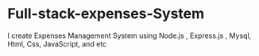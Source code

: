 # Full-stack-expenses-System
I create Expenses Management System using Node.js , Express.js , Mysql, Html, Css, JavaScript, and etc 
